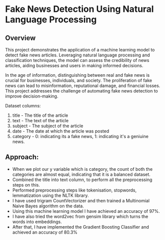 # Fake News Detection Using Natural Language Processing

## Overview
This project demonstrates the application of a machine learning model to detect fake news articles. Leveraging natural language processing and classification techniques, the model can assess the credibility of news articles, aiding businesses and users in making informed decisions.

In the age of information, distinguishing between real and fake news is crucial for businesses, individuals, and society. The proliferation of fake news can lead to misinformation, reputational damage, and financial losses. This project addresses the challenge of automating fake news detection to improve decision-making.

Dataset columns:
1. title - The title of the article
2. text - The text of the article
3. subject - The subject of the article
4. date - The date at which the article was posted
5. category - 0: indicating its a fake news, 1: indicating it's a geniuine news.

## Approach:
* When we plot our y variable which is category, the count of both the categories are almost equal, indicating that it is a balanced dataset.
* Combined the title into text column, to perform all the preprocessing steps on this.
* Performed preprocessing steps like tokenisation, stopwords, lemmatization using the NLTK library.
* I have used trigram CountVectorizer and then trained a Multinomial Naive Bayes algorithm on the data.
* Using this machine learning model I have achieved an accuracy of 97%.
* I have also tried the word2vec from gensim library which turns the words into embeddings.
* After that, I have implemented the Gradient Boosting Classifier and achieved an accuracy of 80.3%
